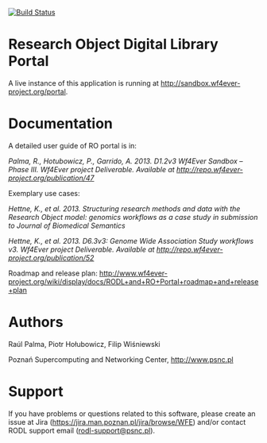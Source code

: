 [![Build Status](https://buildhive.cloudbees.com/job/wf4ever/job/portal/badge/icon)](https://buildhive.cloudbees.com/job/wf4ever/job/portal/)

Research Object Digital Library Portal
======================================

A live instance of this application is running at http://sandbox.wf4ever-project.org/portal.

Documentation
======================================

A detailed user guide of RO portal is in:

*Palma, R., Hotubowicz, P., Garrido, A. 2013. D1.2v3 Wf4Ever Sandbox – Phase III. Wf4Ever project Deliverable. Available at http://repo.wf4ever-project.org/publication/47*

Exemplary use cases:

*Hettne, K., et al. 2013. Structuring research methods and data with the Research Object model: genomics workflows as a case study in submission to Journal of Biomedical Semantics*

*Hettne, K., et al. 2013. D6.3v3: Genome Wide Association Study workflows v3. Wf4Ever project Deliverable. Available at http://repo.wf4ever-project.org/publication/52*

Roadmap and release plan: http://www.wf4ever-project.org/wiki/display/docs/RODL+and+RO+Portal+roadmap+and+release+plan

Authors
=======

Raúl Palma, Piotr Hołubowicz, Filip Wiśniewski

Poznań Supercomputing and Networking Center, http://www.psnc.pl

Support
=======
If you have problems or questions related to this software, please create an issue at Jira (https://jira.man.poznan.pl/jira/browse/WFE) 
and/or contact RODL support email (rodl-support@psnc.pl).
